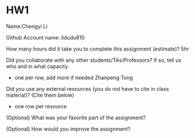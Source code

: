 # HW1
Name:Chengyi Li

Github Account name: lidudu810

How many hours did it take you to complete this assignment (estimate)? 5hr

Did you collaborate with any other students/TAs/Professors? If so, tell us who and in what capacity.  
- one per row, add more if needed
Zhanpeng Tong


Did you use any external resources (you do not have to cite in class material)? (Cite them below)  
- one row per resource


(Optional) What was your favorite part of the assignment? 

(Optional) How would you improve the assignment?
